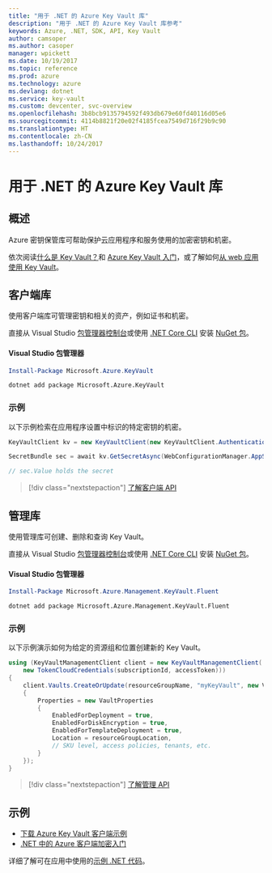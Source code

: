 ```yaml
---
title: "用于 .NET 的 Azure Key Vault 库"
description: "用于 .NET 的 Azure Key Vault 库参考"
keywords: Azure, .NET, SDK, API, Key Vault
author: camsoper
ms.author: casoper
manager: wpickett
ms.date: 10/19/2017
ms.topic: reference
ms.prod: azure
ms.technology: azure
ms.devlang: dotnet
ms.service: key-vault
ms.custom: devcenter, svc-overview
ms.openlocfilehash: 3b8bcb9135794592f493db679e60fd40116d05e6
ms.sourcegitcommit: 4114b8821f20e02f4185fcea7549d716f29b9c90
ms.translationtype: HT
ms.contentlocale: zh-CN
ms.lasthandoff: 10/24/2017
---
```

# <a name="azure-key-vault-libraries-for-net"></a>用于 .NET 的 Azure Key Vault 库

## <a name="overview"></a>概述

Azure 密钥保管库可帮助保护云应用程序和服务使用的加密密钥和机密。

依次阅读[什么是 Key Vault？](/azure/key-vault/key-vault-whatis)和 [Azure Key Vault 入门](/azure/key-vault/key-vault-get-started)，或了解如何[从 web 应用使用 Key Vault](/azure/key-vault/key-vault-use-from-web-application)。

## <a name="client-library"></a>客户端库

使用客户端库可管理密钥和相关的资产，例如证书和机密。

直接从 Visual Studio [包管理器控制台][PackageManager]或使用 [.NET Core CLI][DotNetCLI] 安装 [NuGet 包](https://www.nuget.org/packages/Microsoft.Azure.KeyVault)。

#### <a name="visual-studio-package-manager"></a>Visual Studio 包管理器

```powershell
Install-Package Microsoft.Azure.KeyVault
```

```bash
dotnet add package Microsoft.Azure.KeyVault
```

### <a name="example"></a>示例

以下示例检索在应用程序设置中标识的特定密钥的机密。

```csharp
KeyVaultClient kv = new KeyVaultClient(new KeyVaultClient.AuthenticationCallback(securityToken));

SecretBundle sec = await kv.GetSecretAsync(WebConfigurationManager.AppSettings["SecretUri"]);

// sec.Value holds the secret
```

> [!div class="nextstepaction"]
> [了解客户端 API](/dotnet/api/overview/azure/keyvault/client)

## <a name="management-library"></a>管理库

使用管理库可创建、删除和查询 Key Vault。

直接从 Visual Studio [包管理器控制台][PackageManager]或使用 [.NET Core CLI][DotNetCLI] 安装 [NuGet 包](https://www.nuget.org/packages/Microsoft.Azure.Management.KeyVault.Fluent)。

#### <a name="visual-studio-package-manager"></a>Visual Studio 包管理器

```powershell
Install-Package Microsoft.Azure.Management.KeyVault.Fluent
```

```bash
dotnet add package Microsoft.Azure.Management.KeyVault.Fluent
```

### <a name="example"></a>示例

以下示例演示如何为给定的资源组和位置创建新的 Key Vault。

```csharp
using (KeyVaultManagementClient client = new KeyVaultManagementClient(
    new TokenCloudCredentials(subscriptionId, accessToken)))
{
    client.Vaults.CreateOrUpdate(resourceGroupName, "myKeyVault", new VaultCreateOrUpdateParameters
    {
        Properties = new VaultProperties
        {
            EnabledForDeployment = true,
            EnabledForDiskEncryption = true,
            EnabledForTemplateDeployment = true,
            Location = resourceGroupLocation,
            // SKU level, access policies, tenants, etc.
        }
    });
}
```

> [!div class="nextstepaction"]
> [了解管理 API](/dotnet/api/overview/azure/keyvault/management)

## <a name="samples"></a>示例

* [下载 Azure Key Vault 客户端示例](https://www.microsoft.com/download/details.aspx?id=45343)
* [.NET 中的 Azure 客户端加密入门](https://azure.microsoft.com/resources/samples/storage-dotnet-client-side-encryption/)


详细了解可在应用中使用的[示例 .NET 代码](https://azure.microsoft.com/resources/samples/?platform=dotnet)。

[PackageManager]: https://docs.microsoft.com/nuget/tools/package-manager-console
[DotNetCLI]: https://docs.microsoft.com/dotnet/core/tools/dotnet-add-package
